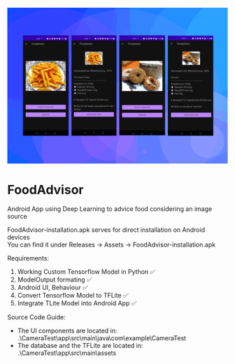 ![Banner](./img/FoodAdvisor.png)

# FoodAdvisor

Android App using Deep Learning to advice food considering an image source

FoodAdvisor-installation.apk serves for direct installation on Android devices  
You can find it under Releases -> Assets -> FoodAdvisor-installation.apk

Requirements:
1. Working Custom Tensorflow Model in Python ✅
2. ModelOutput formating ✅
3. Android UI, Behaviour ✅
4. Convert Tensorflow Model to TFLite ✅
5. Integrate TLite Model into Android App ✅

Source Code Guide:

- The UI components are located in:
  .\CameraTest\app\src\main\java\com\example\CameraTest
- The database and the TFLite are located in:
  .\CameraTest\app\src\main\assets

